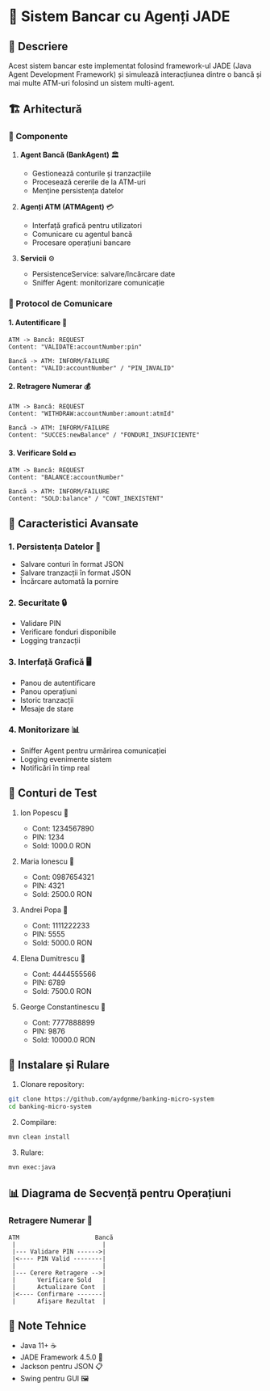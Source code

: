 # 🏦 Sistem Bancar cu Agenți JADE

## 📝 Descriere
Acest sistem bancar este implementat folosind framework-ul JADE (Java Agent Development Framework) și simulează interacțiunea dintre o bancă și mai multe ATM-uri folosind un sistem multi-agent.

## 🏗️ Arhitectură

### 🔧 Componente
1. **Agent Bancă (BankAgent)** 🏛️
   - Gestionează conturile și tranzacțiile
   - Procesează cererile de la ATM-uri
   - Menține persistența datelor

2. **Agenți ATM (ATMAgent)** 💳
   - Interfață grafică pentru utilizatori
   - Comunicare cu agentul bancă
   - Procesare operațiuni bancare

3. **Servicii** ⚙️
   - PersistenceService: salvare/încărcare date
   - Sniffer Agent: monitorizare comunicație

### 🔄 Protocol de Comunicare

#### 1. Autentificare 🔐
```
ATM -> Bancă: REQUEST
Content: "VALIDATE:accountNumber:pin"

Bancă -> ATM: INFORM/FAILURE
Content: "VALID:accountNumber" / "PIN_INVALID"
```

#### 2. Retragere Numerar 💰
```
ATM -> Bancă: REQUEST
Content: "WITHDRAW:accountNumber:amount:atmId"

Bancă -> ATM: INFORM/FAILURE
Content: "SUCCES:newBalance" / "FONDURI_INSUFICIENTE"
```

#### 3. Verificare Sold 💵
```
ATM -> Bancă: REQUEST
Content: "BALANCE:accountNumber"

Bancă -> ATM: INFORM/FAILURE
Content: "SOLD:balance" / "CONT_INEXISTENT"
```

## 🌟 Caracteristici Avansate

### 1. Persistența Datelor 💾
- Salvare conturi în format JSON
- Salvare tranzacții în format JSON
- Încărcare automată la pornire

### 2. Securitate 🔒
- Validare PIN
- Verificare fonduri disponibile
- Logging tranzacții

### 3. Interfață Grafică 🖥️
- Panou de autentificare
- Panou operațiuni
- Istoric tranzacții
- Mesaje de stare

### 4. Monitorizare 📊
- Sniffer Agent pentru urmărirea comunicației
- Logging evenimente sistem
- Notificări în timp real

## 👥 Conturi de Test
1. Ion Popescu 👨
   - Cont: 1234567890
   - PIN: 1234
   - Sold: 1000.0 RON

2. Maria Ionescu 👩
   - Cont: 0987654321
   - PIN: 4321
   - Sold: 2500.0 RON

3. Andrei Popa 👨
   - Cont: 1111222233
   - PIN: 5555
   - Sold: 5000.0 RON

4. Elena Dumitrescu 👩
   - Cont: 4444555566
   - PIN: 6789
   - Sold: 7500.0 RON

5. George Constantinescu 👨
   - Cont: 7777888899
   - PIN: 9876
   - Sold: 10000.0 RON

## 🚀 Instalare și Rulare

1. Clonare repository:
```bash
git clone https://github.com/aydgnme/banking-micro-system
cd banking-micro-system
```

2. Compilare:
```bash
mvn clean install
```

3. Rulare:
```bash
mvn exec:java
```

## 📊 Diagrama de Secvență pentru Operațiuni

### Retragere Numerar 💸
```
ATM                     Bancă
 |                        |
 |--- Validare PIN ------>|
 |<---- PIN Valid --------|
 |                        |
 |--- Cerere Retragere -->|
 |      Verificare Sold   |
 |      Actualizare Cont  |
 |<---- Confirmare -------|
 |      Afișare Rezultat  |
```

## 🔧 Note Tehnice
- Java 11+ ☕
- JADE Framework 4.5.0 🤖
- Jackson pentru JSON 📋
- Swing pentru GUI 🖼️ 